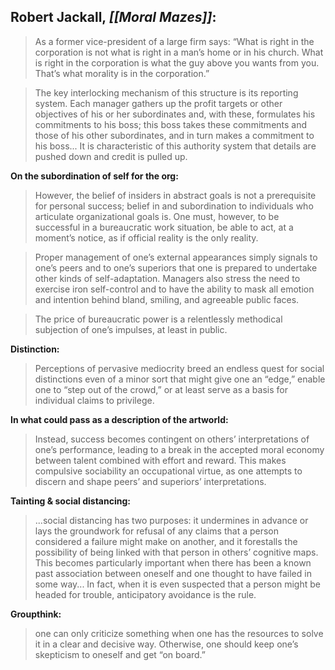 ## Robert Jackall, _[[Moral Mazes]]_:

> As a former vice-president of a large firm says: “What is right in the corporation is not what is right in a man’s home or in his church. What is right in the corporation is what the guy above you wants from you. That’s what morality is in the corporation.” 

> The key interlocking mechanism of this structure is its reporting system. Each manager gathers up the profit targets or other objectives of his or her subordinates and, with these, formulates his commitments to his boss; this boss takes these commitments and those of his other subordinates, and in turn makes a commitment to his boss... It is characteristic of this authority system that details are pushed down and credit is pulled up.

__On the subordination of self for the org:__
> However, the belief of insiders in abstract goals is not a prerequisite for personal success; belief in and subordination to individuals who articulate organizational goals is. One must, however, to be successful in a bureaucratic work situation, be able to act, at a moment’s notice, as if official reality is the only reality.

> Proper management of one’s external appearances simply signals to one’s peers and to one’s superiors that one is prepared to undertake other kinds of self-adaptation. Managers also stress the need to exercise iron self-control and to have the ability to mask all emotion and intention behind bland, smiling, and agreeable public faces.

> The price of bureaucratic power is a relentlessly methodical subjection of one’s impulses, at least in public.

__Distinction:__
> Perceptions of pervasive mediocrity breed an endless quest for social distinctions even of a minor sort that might give one an “edge,” enable one to “step out of the crowd,” or at least serve as a basis for individual claims to privilege. 

__In what could pass as a description of the artworld:__
> Instead, success becomes contingent on others’ interpretations of one’s performance, leading to a break in the accepted moral economy between talent combined with effort and reward. This makes compulsive sociability an occupational virtue, as one attempts to discern and shape peers’ and superiors’ interpretations.

__Tainting & social distancing:__
> ...social distancing has two purposes: it undermines in advance or lays the groundwork for refusal of any claims that a person considered a failure might make on another, and it forestalls the possibility of being linked with that person in others’ cognitive maps. This becomes particularly important when there has been a known past association between oneself and one thought to have failed in some way... In fact, when it is even suspected that a person might be headed for trouble, anticipatory avoidance is the rule.

__Groupthink:__
> one can only criticize something when one has the resources to solve it in a clear and decisive way. Otherwise, one should keep one’s skepticism to oneself and get “on board.”